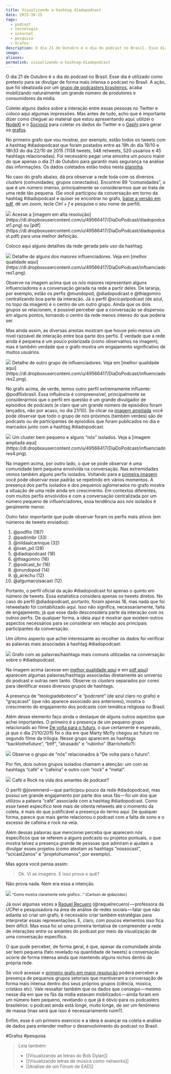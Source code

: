 ```yaml
---
title: Visualizando a hashtag diadopodcast
date: 2015-10-25
tags:
  - podcast
  - tecnologia
  - internet
  - pesquisa
  - Grafos
description: O dia 21 de Outubro é o dia do podcast no Brasil. Esse dia é utilizado como pretexto para se divulgar de forma mais intensa o podcast no…
image: 
aliases:
permalink: visualizando-a-hashtag-diadopodcast
---
```

O dia 21 de Outubro é o dia do podcast no Brasil. Esse dia é utilizado como pretexto para se divulgar de forma mais intensa o podcast no Brasil. A ação, que foi idealizada por um [grupo de podcasters brasileiros](http://diadopodcast.com.br/), acaba mobilizando naturalmente um grande número de produtores e consumidores da mídia.

Coletei alguns dados sobre a interação entre essas pessoas no Twitter e coloco aqui algumas impressões. Mas antes de tudo, acho que é importante dizer como cheguei ao material que estou apresentando aqui: utilizei o [NodeXl](http://nodexl.codeplex.com/) e o [Socioviz](http://socioviz.net) para coletar os dados do Twitter e o [Gephi](http://gephi.github.io/) para gerar os [grafos](https://pt.wikipedia.org/wiki/Teoria_dos_grafos).

No primeiro grafo que vou mostrar, por exemplo, estão todos os tweets com a hashtag #diadopodcast que foram postados entre as 19h do dia 19/10 e 18h33 do dia 22/10 de 2015 (1138 tweets, 548 retweets, 520 usuários e 45 hashtags relacionadas). Foi necessário pegar uma amostra um pouco maior do que apenas o dia 21 de Outubro para garantir mais segurança na análise das informações. Os dados coletados estão todos nesta [planinha](https://dl.dropboxusercontent.com/u/49566417/DiaDoPodcast/1445638752768.xls).

No caso do grafo abaixo, dá pra observar a rede toda com os diversos _clusters_ (comunidades, grupos conectados). Encontrei 89 “comunidades”, o que é um número imenso, principalmente se considerarmos que se trata de uma rede tão pequena. (Se você participou da conversação em torno da hashtag #diadopodcast e quiser se encontrar no grafo, [baixe a versão em pdf](https://dl.dropboxusercontent.com/u/49566417/DiaDoPodcast/diadopodcast.pdf), dê um zoom, tecle _Ctrl + f_ e pesquise o seu nome de perfil).

<img src="/assets/img/arquivos/Pasted image 20250311150726.png">
Acesse a [imagem em alta resolução](https://dl.dropboxusercontent.com/u/49566417/DiaDoPodcast/diadopodcast1.png) ou [pdf](https://dl.dropboxusercontent.com/u/49566417/DiaDoPodcast/diadopodcast.pdf) para uma melhor definição.

Coloco aqui alguns detalhes da rede gerada pelo uso da hashtag:

<img src="/assets/img/arquivos/Pasted image 20250311150810.png">
Detalhe de alguns dos maiores influenciadores. Veja em [melhor qualidade aqui](https://dl.dropboxusercontent.com/u/49566417/DiaDoPodcast/influenciadores1.png).

Observe na imagem acima que os _nós_ maiores representam alguns influenciadores e a conversação gerada na rede a partir deles. De laranja, por exemplo, estão os perfis @mundopod, @diadopodcast e @thiagomiro centralizando boa parte da interação. Já o perfil @scicastpodcast (de azul, no topo da imagem) é o centro de um outro grupo. Ainda que os dois grupos se relacionem, é possível perceber que a conversação se dispersou em alguns pontos, tornando o centro da rede menos intenso do que poderia ser.

Mas ainda assim, as diversas arestas mostram que houve pelo menos um nível razoável de interação entre boa parte dos perfis. É verdade que a rede ainda é pequena e um pouco polarizada (como observamos na imagem), mas é também verdade que o grafo mostra um engajamento significativo de muitos usuários.

<img src="/assets/img/arquivos/Pasted image 20250311150820.png">
Detalhe de outro grupo de influenciadores. Veja em [melhor qualidade aqui](https://dl.dropboxusercontent.com/u/49566417/DiaDoPodcast/influenciadores2.png).

No grafo acima, de verde, temos outro perfil extremamente influente: @podflixbrasil. Essa influência é compreensível, principalmente se considerarmos que o perfil em questão é um grande divulgador de episódios de podcasts (e claro que um grande número de episódios foram lançados, não por acaso, no dia 21/10). Se clicar na [imagem ampliada](https://dl.dropboxusercontent.com/u/49566417/DiaDoPodcast/influenciadores2.png) você pode observar que todo o grupo de _nós_ próximos (também verdes) são de podcasts ou de participantes de episódios que foram publicados no dia e marcados junto com a hashtag #diadopodcast.

<img src="/assets/img/arquivos/Pasted image 20250311150832.png">
Um cluster bem pequeno e alguns “nós” isolados. Veja a [imagem ampliada aqui](https://dl.dropboxusercontent.com/u/49566417/DiaDoPodcast/influenciadores4.png).

Na imagem acima, por outro lado, o que se pode observar é uma comunidade bem pequena envolvida na conversação. Nas extremidades vemos também alguns perfis isolados. Voltando para a [primeira imagem](https://dl.dropboxusercontent.com/u/49566417/DiaDoPodcast/diadopodcast1.png) você pode observar esse padrão se repetindo em vários momentos. A presença dos perfis isolados e dos pequenos aglomerados no grafo mostra a situação de uma rede ainda em crescimento. Em contextos diferentes, com muitos perfis envolvidos e com a conversação centralizada por um número pequeno de influenciadores, essa tendência aos _nós_ isolados é geralmente menor.

Outro fator importante que pude observar foram os perfis mais ativos (em números de tweets enviados):

1. @podflix (187)
2. @padrimbr (33)
3. @nildaalcarinque (32)
4. @ivan_pd (28)
5. @diadopodcast (18)
6. @thiagomiro (16)
7. @podcast_br (16)
8. @mundopod (14)
9. @_airechu (12)
10. @algumacoisacast (12)

Portanto, o perfil oficial da ação #diadopodcast foi apenas o quinto em número de tweets. Essa estatística considera apenas os tweets diretos. No caso do perfil @diadopodcast, portanto, foram apenas 18, mas nada que foi retweetado foi contabilizado aqui. Isso não significa, necessariamente, falta de engajamento, já que esse dado desconsidera parte da interação com os outros perfis. De qualquer forma, a ideia aqui é mostrar que existem outros aspectos necessários para se considerar em relação aos principais participantes da conversação.

Um último aspecto que achei interessante ao recolher os dados foi verificar as palavras mais associadas à hashtag #diadopodcast:

<img src="/assets/img/arquivos/Pasted image 20250311150843.png">
Grafo com as palavras/hashtags mais comuns utilizadas na conversação sobre o #diadopodcast.

Na imagem acima (acesse em [melhor qualidade aqui](https://dl.dropboxusercontent.com/u/49566417/DiaDoPodcast/palavras4.png) e em [pdf aqui](https://dl.dropboxusercontent.com/u/49566417/DiaDoPodcast/palavras%202.pdf)) aparecem algumas palavras/hashtags associadas diretamente ao universo do podcast e outras nem tanto. Observe os _clusters_ separados por cores para identificar esses diversos grupos de hashtags.

A presença de “teologiadeboteco” e “podcrent” (de azul claro no grafo) e “graçacast” (que não aparece associado aos anteriores), mostra o crescimento do engajamento dos podcasts com temática religiosa no Brasil.

Além desse elemento faço ainda o destaque de alguns outros aspectos que achei importantes. O primeiro é a presença de um pequeno grupo relacionado ao filme [De volta para o futuro](https://pt.wikipedia.org/wiki/Back_to_the_Future), o que certamente é esperado, já que o dia 21/10/2015 foi o dia em que Marty Mcfly chegou ao futuro no segundo filme da trilogia. Nesse grupo aparecem as hashtags “backtothefuture”, “bttf”, “atrasado” e “rubinho” (Barrichello?):

<img src="/assets/img/arquivos/Pasted image 20250311150855.png">
Observe o grupo de “nós” relacionados à “De volta para o futuro”.

Por fim, dois outros grupos isolados chamam a atenção: um com as hashtags “café” e “cafeína” e outro com “rock” e “metal”.

<img src="/assets/img/arquivos/Pasted image 20250311150905.png">
Café e Rock na vida dos amantes de podcast?

O perfil @jovemnerd — que participou pouco da rede #diadopodcast, mas possui um grande engajamento por parte dos seus fãs — foi um dos que utilizou a palavra “café” associada com a hashtag #diadopodcast. Como esse tweet específico teve mais de oitenta retweets até o momento da coleta, é mais do que justificável a presença do termo aqui. De qualquer forma, parece que mais gente relacionou o podcast com a falta de sono e o excesso de cafeína e rock na veia.

Além dessas palavras que mencionei perceba que aparecem _nós_ específicos que se referem a alguns podcasts ou projetos pontuais, o que mostra talvez a presença grande de pessoas que admiram e ajudam a divulgar esses projetos (como atestam as hashtags “nossocast”, “scicast2anos” e “projetohumanos”, por exemplo).

Mas agora você pensa assim:

> Ok. Vi as imagens. E isso prova o quê?

Não prova nada. Nem era essa a intenção.

<img src="/assets/img/arquivos/Pasted image 20250311150926.png">
<small>“Como mostra claramente este gráfico…” (Cartoon de @dazzdoc)</small>

Já ouvi algumas vezes a [Raquel Recuero](http://www.raquelrecuero.com) (@raquelrecuero) — professora da UCPel e pesquisadora na área de análise de redes sociais — falar que não adianta só criar um grafo, é necessário criar também estratégias para interpretar essas representações. E, claro, com poucos elementos isso fica bem difícil. Mas essa foi só uma primeira tentativa de compreender a rede de interações entre os amantes do podcast por meio da visualização de uma conversação específica.

O que pude perceber, de forma geral, é que, apesar da comunidade ainda ser bem pequena (fato revelado na quantidade de tweets) a conversação ocorre de forma intensa ainda que mantendo alguns nichos dentro da própria rede.

Se você acessar o [primeiro grafo em maior resolução](https://dl.dropboxusercontent.com/u/49566417/DiaDoPodcast/diadopodcast.pdf) poderá perceber a presença de pequenos grupos setoriais que mantiveram a conversação de forma mais intensa dentro dos seus próprios grupos (ciência, música, cristãos etc). Vale ressaltar também que os dados que consegui — mesmo nesse dia em que os fãs da mídia estavam mobilizados — ainda foram em um número bem pequeno, revelando o que já é óbvio para os podcasters brasileiros: o podcast ainda está longe, muito longe, de ser um fenômeno de massa (mas será que isso é necessariamente ruim?).

Enfim, esse é um primeiro exercício e a ideia é avançar na coleta e análise de dados para entender melhor o desenvolvimento do podcast no Brasil.

#Grafos #pesquisa

> Leia também:
> - [[Visualizando as letras do Bob Dylan]]
> - [[Visualizando letras de música como networks]]
> - [[Análise de um Fórum de EAD]]
